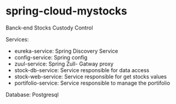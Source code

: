 # spring-cloud-mystocks
Banck-end Stocks Custody Control

Services:

 - eureka-service: Spring Discovery Service
 - config-service: Spring config
 - zuul-service: Spring Zull- Gatway proxy
 - stock-db-service: Service responsible for data access 
 - stock-web-service: Service responsible for get stocks values 
 - portifolio-service: Service responsible to manage the portifolio

Database: Postgresql
